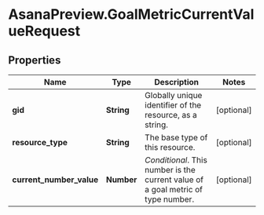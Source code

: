 # AsanaPreview.GoalMetricCurrentValueRequest

## Properties
Name | Type | Description | Notes
------------ | ------------- | ------------- | -------------
**gid** | **String** | Globally unique identifier of the resource, as a string. | [optional] 
**resource_type** | **String** | The base type of this resource. | [optional] 
**current_number_value** | **Number** | *Conditional*. This number is the current value of a goal metric of type number. | [optional] 
